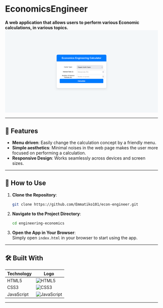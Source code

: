 # EconomicsEngineer

**A web application that allows users to perform various Economic calculations, in various topics.**  
![screenshot](screenshot.png)

---

## 🌟 Features  

- **Menu driven**: Easily change the calculation concept by a friendly menu.  
- **Simple aesthetics**: Minimal noises in the web page makes the user more focused on performing a calculation.  
- **Responsive Design**: Works seamlessly across devices and screen sizes.  
---

## 🚀 How to Use  

1. **Clone the Repository**:  
   ```bash  
   git clone https://github.com/Emmatiko101/econ-engineer.git  
   ```  

2. **Navigate to the Project Directory**:  
   ```bash  
   cd engineering-economics 
   ```  

3. **Open the App in Your Browser**:  
   Simply open `index.html` in your browser to start using the app.   

---

## 🛠️ Built With  

| **Technology**      | **Logo**                                  |  
|----------------------|-------------------------------------------|  
| HTML5               | ![HTML5](https://img.shields.io/badge/HTML5-E34F26?style=for-the-badge&logo=html5&logoColor=white) |  
| CSS3                | ![CSS3](https://img.shields.io/badge/CSS3-1572B6?style=for-the-badge&logo=css3&logoColor=white) |  
| JavaScript          | ![JavaScript](https://img.shields.io/badge/JavaScript-F7DF1E?style=for-the-badge&logo=javascript&logoColor=black) |  
---
